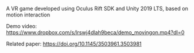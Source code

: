A VR game developed using Oculus Rift SDK and Unity 2019 LTS, based on motion interaction

Demo video: https://www.dropbox.com/s/lrswj4dlah9beca/demo_movingon.mp4?dl=0

Related paper: https://doi.org/10.1145/3503961.3503981

